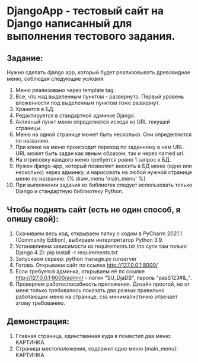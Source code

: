 # DjangoApp - тестовый сайт на Django написанный для выполнения тестового задания.

## Задание:
Нужно сделать django app, который будет реализовывать древовидное меню, соблюдая следующие условия:
1) Меню реализовано через template tag.
2) Все, что над выделенным пунктом - развернуто. Первый уровень вложенности под выделенным пунктом тоже развернут.
3) Хранится в БД.
4) Редактируется в стандартной админке Django.
5) Активный пункт меню определяется исходя из URL текущей страницы.
6) Меню на одной странице может быть несколько. Они определяются по названию.
7) При клике на меню происходит переход по заданному в нем URL. URL может быть задан как явным образом, так и через named url.
8) На отрисовку каждого меню требуется ровно 1 запрос к БД.
9) Нужен django-app, который позволяет вносить в БД меню (одно или несколько) через админку, и нарисовать на любой нужной странице меню по названию: {% draw_menu 'main_menu' %}
10) При выполнении задания из библиотек следует использовать только Django и стандартную библиотеку Python.
 
 ## Чтобы поднять сайт (есть не один способ, я опишу свой):
 1) Скачиваем весь код, открываем папку с кодом в PyCharm 2021.1 (Community Edition), выбираем интерпритатор Python 3.9.
 2) Устанавливем зависимости из requirements.txt (по сути там только Django 4.2): pip install -r requirements.txt
 3) Запускаем сервер: python manage.py runserver
 4) Готово. Открываем сайт по ссылке http://127.0.0.1:8000/
 5) Если требуется админка, открываем её по ссылке http://127.0.0.1:8000/admin/ - логин "SU_DjaDB", пароль "pasS123#&_".
 6) Проверяем работоспособность приложения. Дизайн простой, но от меня только требовалось показать два разных правильно работающих меню на странице, css минималистично отвечает этому требованию.

## Демонстрация:
1) Главная страница, единственная куда я поместил два меню:
КАРТИНКА
3) Страница местоположения, содержит одно меню (main_menu):
КАРТИНКА

